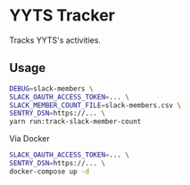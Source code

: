 # YYTS Tracker

Tracks YYTS's activities.

## Usage

```bash
DEBUG=slack-members \
SLACK_OAUTH_ACCESS_TOKEN=... \
SLACK_MEMBER_COUNT_FILE=slack-members.csv \
SENTRY_DSN=https://... \
yarn run:track-slack-member-count
```

Via Docker

```bash
SLACK_OAUTH_ACCESS_TOKEN=... \
SENTRY_DSN=https://... \
docker-compose up -d
```
